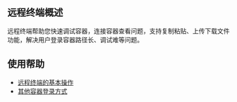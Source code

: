 ## 远程终端概述
远程终端帮助您快速调试容器，连接容器查看问题，支持复制粘贴、上传下载文件功能，解决用户登录容器路径长、调试难等问题。

## 使用帮助
- [远程终端的基本操作](https://www.qcloud.com/document/product/457/9120)
- [其他容器登录方式](https://www.qcloud.com/document/product/457/9119)
